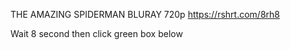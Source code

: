 THE AMAZING SPIDERMAN 
BLURAY 720p https://rshrt.com/8rh8

Wait 8 second then click green box below

